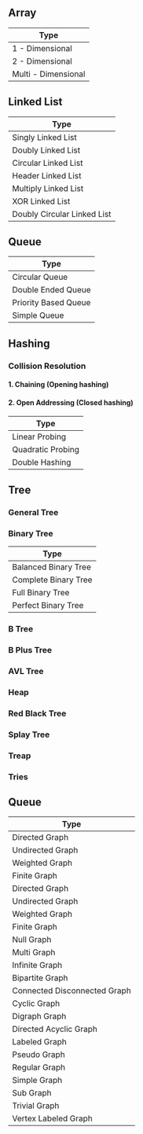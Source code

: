## Array
| Type                          |
|---------------                | 
1 - Dimensional                 | 
2 - Dimensional                 | 
Multi - Dimensional             | 

## Linked List
| Type                          |
|---------------                | 
Singly Linked List              | 
Doubly Linked List              | 
Circular Linked List            | 
Header Linked List              |
Multiply Linked List            |
XOR Linked List                 |
Doubly Circular Linked List     |

## Queue
| Type                          |
|---------------                | 
Circular Queue                  | 
Double Ended Queue              | 
Priority Based Queue            | 
Simple Queue                    |

## Hashing
### Collision Resolution
#### 1. Chaining (Opening hashing)       
#### 2. Open Addressing (Closed hashing)
| Type                          |
|---------------                | 
Linear Probing                  | 
Quadratic Probing               | 
Double Hashing                  |

## Tree
### General Tree                                      
### Binary Tree  
| Type                          |
|---------------                | 
Balanced Binary Tree            | 
Complete Binary Tree            | 
Full Binary Tree                | 
Perfect Binary Tree             |
### B Tree  
### B Plus Tree  
### AVL Tree  
### Heap  
### Red Black Tree  
### Splay Tree  
### Treap
### Tries

## Queue
| Type                          |
|---------------                | 
Directed Graph                  | 
Undirected Graph                | 
Weighted Graph                  | 
Finite Graph                    |
Directed Graph                  |
Undirected Graph                |
Weighted Graph                  |
Finite Graph                    |
Null Graph                      |
Multi Graph                     |
Infinite Graph                  |
Bipartite Graph                 |
Connected Disconnected Graph    |
Cyclic Graph                    |
Digraph Graph                   |
Directed Acyclic Graph          |
Labeled Graph                   |
Pseudo Graph                    |
Regular Graph                   |
Simple Graph                    |
Sub Graph                       |
Trivial Graph                   |
Vertex Labeled Graph            |
